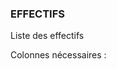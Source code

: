 ### EFFECTIFS

Liste des effectifs

Colonnes nécessaires :

<!-- EFFECTIFS DEB -->

<!-- EFFECTIFS FIN -->
